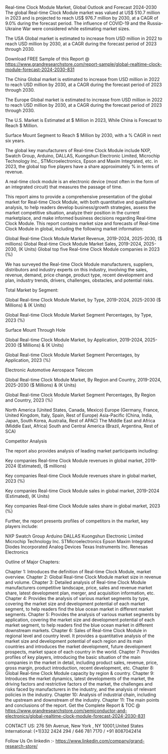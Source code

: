 Real-time Clock Module Market, Global Outlook and Forecast 2024-2030
The global Real-time Clock Module market was valued at US$ 510.7 million in 2023 and is projected to reach US$ 976.7 million by 2030, at a CAGR of 9.0% during the forecast period. The influence of COVID-19 and the Russia-Ukraine War were considered while estimating market sizes.

The USA Global market is estimated to increase from USD million in 2022 to reach USD million by 2030, at a CAGR during the forecast period of 2023 through 2030.

Download FREE Sample of this Report @ https://www.grandresearchstore.com/report-sample/global-realtime-clock-module-forecast-2024-2030-831

The China Global market is estimated to increase from USD million in 2022 to reach USD million by 2030, at a CAGR during the forecast period of 2023 through 2030.

The Europe Global market is estimated to increase from USD million in 2022 to reach USD million by 2030, at a CAGR during the forecast period of 2023 through 2030.

The U.S. Market is Estimated at $ Million in 2023, While China is Forecast to Reach $ Million.

Surface Mount Segment to Reach $ Million by 2030, with a % CAGR in next six years.

The global key manufacturers of Real-time Clock Module include NXP, Swatch Group, Arduino, DALLAS, Kuongshun Electronic Limited, Microchip Technology Inc., STMicroelectronics, Epson and Maxim Integrated, etc. in 2023, the global top five players have a share approximately % in terms of revenue.

A real-time clock module is an electronic device (most often in the form of an integrated circuit) that measures the passage of time.

This report aims to provide a comprehensive presentation of the global market for Real-time Clock Module, with both quantitative and qualitative analysis, to help readers develop business/growth strategies, assess the market competitive situation, analyze their position in the current marketplace, and make informed business decisions regarding Real-time Clock Module. This report contains market size and forecasts of Real-time Clock Module in global, including the following market information:

Global Real-time Clock Module Market Revenue, 2019-2024, 2025-2030, ($ millions)
Global Real-time Clock Module Market Sales, 2019-2024, 2025-2030, (K Units)
Global top five Real-time Clock Module companies in 2023 (%)

We has surveyed the Real-time Clock Module manufacturers, suppliers, distributors and industry experts on this industry, involving the sales, revenue, demand, price change, product type, recent development and plan, industry trends, drivers, challenges, obstacles, and potential risks.

Total Market by Segment:

Global Real-time Clock Module Market, by Type, 2019-2024, 2025-2030 ($ Millions) & (K Units)

Global Real-time Clock Module Market Segment Percentages, by Type, 2023 (%)

Surface Mount
Through Hole

Global Real-time Clock Module Market, by Application, 2019-2024, 2025-2030 ($ Millions) & (K Units)

Global Real-time Clock Module Market Segment Percentages, by Application, 2023 (%)

Electronic
Automotive
Aerospace
Telecom

Global Real-time Clock Module Market, By Region and Country, 2019-2024, 2025-2030 ($ Millions) & (K Units)

Global Real-time Clock Module Market Segment Percentages, By Region and Country, 2023 (%)

North America (United States, Canada, Mexico)
Europe (Germany, France, United Kingdom, Italy, Spain, Rest of Europe)
Asia-Pacific (China, India, Japan, South Korea, Australia, Rest of APAC)
The Middle East and Africa (Middle East, Africa)
South and Central America (Brazil, Argentina, Rest of SCA)

Competitor Analysis

The report also provides analysis of leading market participants including:

Key companies Real-time Clock Module revenues in global market, 2019-2024 (Estimated), ($ millions)

Key companies Real-time Clock Module revenues share in global market, 2023 (%)

Key companies Real-time Clock Module sales in global market, 2019-2024 (Estimated), (K Units)

Key companies Real-time Clock Module sales share in global market, 2023 (%)

Further, the report presents profiles of competitors in the market, key players include:

NXP
Swatch Group
Arduino
DALLAS
Kuongshun Electronic Limited
Microchip Technology Inc.
STMicroelectronics
Epson
Maxim Integrated
Diodes Incorporated
Analog Devices
Texas Instruments Inc.
Renesas Electronics

Outline of Major Chapters:

Chapter 1: Introduces the definition of Real-time Clock Module, market overview.
Chapter 2: Global Real-time Clock Module market size in revenue and volume.
Chapter 3: Detailed analysis of Real-time Clock Module manufacturers competitive landscape, price, sales and revenue market share, latest development plan, merger, and acquisition information, etc.
Chapter 4: Provides the analysis of various market segments by type, covering the market size and development potential of each market segment, to help readers find the blue ocean market in different market segments.
Chapter 5: Provides the analysis of various market segments by application, covering the market size and development potential of each market segment, to help readers find the blue ocean market in different downstream markets.
Chapter 6: Sales of Real-time Clock Module in regional level and country level. It provides a quantitative analysis of the market size and development potential of each region and its main countries and introduces the market development, future development prospects, market space of each country in the world.
Chapter 7: Provides profiles of key players, introducing the basic situation of the main companies in the market in detail, including product sales, revenue, price, gross margin, product introduction, recent development, etc.
Chapter 8: Global Real-time Clock Module capacity by region & country.
Chapter 9: Introduces the market dynamics, latest developments of the market, the driving factors and restrictive factors of the market, the challenges and risks faced by manufacturers in the industry, and the analysis of relevant policies in the industry.
Chapter 10: Analysis of industrial chain, including the upstream and downstream of the industry.
Chapter 11: The main points and conclusions of the report.
Get the Complete Report & TOC @ https://www.grandresearchstore.com/semiconductor-and-electronics/global-realtime-clock-module-forecast-2024-2030-831

CONTACT US:
276 5th Avenue, New York , NY 10001,United States
International: (+1)332 2424 294 / 646 781 7170 / +91 8087042414

Follow Us On linkedin :- https://www.linkedin.com/company/grand-research-store/
